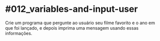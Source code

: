 # #012_variables-and-input-user

Crie um programa que pergunte ao usuário seu filme favorito e o ano em que foi lançado, e depois imprima uma mensagem usando essas informações.
